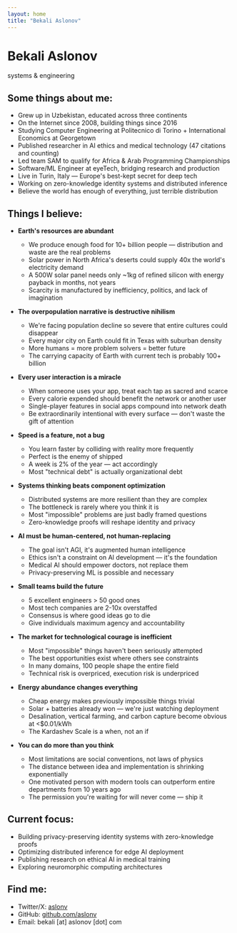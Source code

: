 ```yaml
---
layout: home
title: "Bekali Aslonov"
---
```


# Bekali Aslonov
<p class="tagline">systems & engineering</p>

<div class="section">

## Some things about me:

* Grew up in Uzbekistan, educated across three continents
* On the Internet since 2008, building things since 2016
* Studying Computer Engineering at Politecnico di Torino + International Economics at Georgetown
* Published researcher in AI ethics and medical technology (47 citations and counting)
* Led team SAM to qualify for Africa & Arab Programming Championships
* Software/ML Engineer at eyeTech, bridging research and production
* Live in Turin, Italy — Europe's best-kept secret for deep tech
* Working on zero-knowledge identity systems and distributed inference
* Believe the world has enough of everything, just terrible distribution

</div>

<div class="section">

## Things I believe:

* **Earth's resources are abundant**
  * We produce enough food for 10+ billion people — distribution and waste are the real problems
  * Solar power in North Africa's deserts could supply 40x the world's electricity demand
  * A 500W solar panel needs only ~1kg of refined silicon with energy payback in months, not years
  * Scarcity is manufactured by inefficiency, politics, and lack of imagination

* **The overpopulation narrative is destructive nihilism**
  * We're facing population decline so severe that entire cultures could disappear
  * Every major city on Earth could fit in Texas with suburban density
  * More humans = more problem solvers = better future
  * The carrying capacity of Earth with current tech is probably 100+ billion

* **Every user interaction is a miracle**
  * When someone uses your app, treat each tap as sacred and scarce
  * Every calorie expended should benefit the network or another user
  * Single-player features in social apps compound into network death
  * Be extraordinarily intentional with every surface — don't waste the gift of attention

* **Speed is a feature, not a bug**
  * You learn faster by colliding with reality more frequently
  * Perfect is the enemy of shipped
  * A week is 2% of the year — act accordingly
  * Most "technical debt" is actually organizational debt

* **Systems thinking beats component optimization**
  * Distributed systems are more resilient than they are complex
  * The bottleneck is rarely where you think it is
  * Most "impossible" problems are just badly framed questions
  * Zero-knowledge proofs will reshape identity and privacy

* **AI must be human-centered, not human-replacing**
  * The goal isn't AGI, it's augmented human intelligence
  * Ethics isn't a constraint on AI development — it's the foundation
  * Medical AI should empower doctors, not replace them
  * Privacy-preserving ML is possible and necessary

* **Small teams build the future**
  * 5 excellent engineers > 50 good ones
  * Most tech companies are 2-10x overstaffed
  * Consensus is where good ideas go to die
  * Give individuals maximum agency and accountability

* **The market for technological courage is inefficient**
  * Most "impossible" things haven't been seriously attempted
  * The best opportunities exist where others see constraints
  * In many domains, 100 people shape the entire field
  * Technical risk is overpriced, execution risk is underpriced

* **Energy abundance changes everything**
  * Cheap energy makes previously impossible things trivial
  * Solar + batteries already won — we're just watching deployment
  * Desalination, vertical farming, and carbon capture become obvious at <$0.01/kWh
  * The Kardashev Scale is a when, not an if

* **You can do more than you think**
  * Most limitations are social conventions, not laws of physics
  * The distance between idea and implementation is shrinking exponentially
  * One motivated person with modern tools can outperform entire departments from 10 years ago
  * The permission you're waiting for will never come — ship it

</div>

<div class="section">

## Current focus:

* Building privacy-preserving identity systems with zero-knowledge proofs
* Optimizing distributed inference for edge AI deployment
* Publishing research on ethical AI in medical training
* Exploring neuromorphic computing architectures

</div>

<div class="section">

## Find me:

* Twitter/X: [aslonv](https://x.com/aslonv)
* GitHub: [github.com/aslonv](https://github.com/aslonv)
* Email: bekali [at] aslonov [dot] com

</div>
